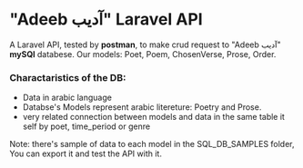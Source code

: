 # "Adeeb آديب" Laravel API

A Laravel API, tested by **postman**, to make crud request to "Adeeb آديب" **mySQl** databese.
Our models: Poet, Poem, ChosenVerse, Prose, Order. 

### Charactaristics of the DB:
- Data in arabic language
- Databse's Models represent arabic litereture: Poetry and Prose.
- very related connection between models and data in the same table it self by poet, time_period or genre


Note: there's sample of data to each model in the SQL_DB_SAMPLES folder, You can export it and test the API with it.